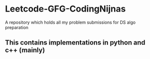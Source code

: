 # Leetcode-GFG-CodingNijnas
A repository which holds all my problem submissions for DS algo preparation
## This contains implementations in python and c++ (mainly)

